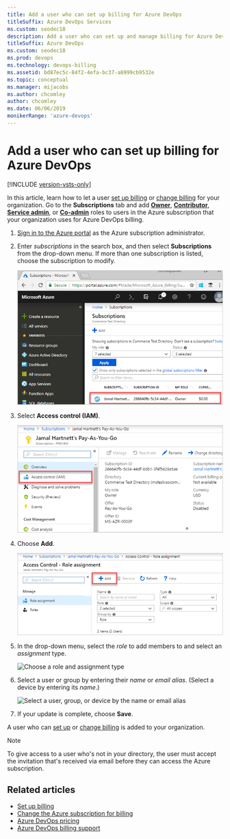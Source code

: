 ```yaml
---
title: Add a user who can set up billing for Azure DevOps
titleSuffix: Azure DevOps Services
ms.custom: seodec18
description: Add a user who can set up and manage billing for Azure DevOps.
titleSuffix: Azure DevOps
ms.custom: seodec18
ms.prod: devops
ms.technology: devops-billing
ms.assetid: bd87ec5c-84f2-4efa-bc37-a6999cb9532e
ms.topic: conceptual
ms.manager: mijacobs
ms.author: chcomley
author: chcomley
ms.date: 06/06/2019
monikerRange: 'azure-devops'
---
```


# Add a user who can set up billing for Azure DevOps

[!INCLUDE [version-vsts-only](../../_shared/version-vsts-only.md)]

In this article, learn how to let a user [set up billing](set-up-billing-for-your-organization-vs.md) or [change billing](change-azure-subscription.md) for your organization. Go to the **Subscriptions** tab and
add [**Owner**](/azure/role-based-access-control/built-in-roles#owner), [**Contributor**](/azure/role-based-access-control/built-in-roles#contributor), [**Service admin**](/azure/billing/billing-add-change-azure-subscription-administrator#change-the-service-administrator-for-an-azure-subscription), or [**Co-admin**](/azure/billing/billing-add-change-azure-subscription-administrator#add-or-change-co-administrator) roles to users in the Azure subscription that your organization uses for Azure DevOps billing.

1. [Sign in to the Azure portal](https://portal.azure.com/) as the Azure subscription administrator.

2. Enter *subscriptions* in the search box, and then select **Subscriptions** from the drop-down menu. If more than one subscription is listed, choose the subscription to modify.

   ![Choose the subscription to modify for backup billing manager](_img/add-backup-billing-manager/choose-subscription-to-modify.png)

3. Select **Access control (IAM)**.

   ![Choose access control, and then add](_img/add-backup-billing-manager/choose-access-control.png)

4. Choose **Add**.

   ![Add role assignment Azure portal](_img/add-backup-billing-manager/add-role-assignment.png)

5. In the drop-down menu, select the *role* to add members to and select an *assignment* type.

   ![Choose a role and assignment type](_img/add-backup-billing-manager/choose-role-and-select-an-assignment-type.png)

6. Select a user or group by entering their *name* or *email alias*. (Select a device by entering its *name*.)

   ![Select a user, group, or device by the name or email alias](_img/add-backup-billing-manager/add-permissions-select-member-choose-save.png)

7. If your update is complete, choose **Save**.

A user who can [set up](set-up-billing-for-your-organization-vs.md) or [change billing](change-azure-subscription.md) is added to your organization.

>[!Note]
>To give access to a user who's not in your directory, the user must accept the invitation that's received via email before they can access the Azure subscription.

## Related articles

* [Set up billing](set-up-billing-for-your-organization-vs.md)
* [Change the Azure subscription for billing](change-azure-subscription.md)
* [Azure DevOps pricing](https://azure.microsoft.com/pricing/details/visual-studio-team-services/)
* [Azure DevOps billing support](https://azure.microsoft.com/support/devops/)

